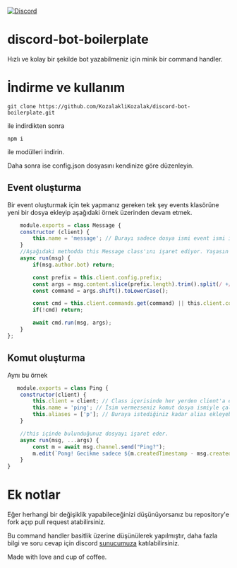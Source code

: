 [![Discord](https://discordapp.com/api/guilds/405324771069394964/embed.png)](https://discord.gg/nb4eYFR)
# discord-bot-boilerplate
Hızlı ve kolay bir şekilde bot yazabilmeniz için minik bir command handler. 

# İndirme ve kullanım
```
git clone https://github.com/KozalakliKozalak/discord-bot-boilerplate.git
```
ile indirdikten sonra 
```
npm i
``` 
ile modülleri indirin.

Daha sonra ise config.json dosyasını kendinize göre düzenleyin.

## Event oluşturma
Bir event oluşturmak için tek yapmanız gereken tek şey events klasörüne yeni bir dosya ekleyip aşağıdaki örnek üzerinden devam etmek.

```js
    module.exports = class Message {
    constructor (client) {
        this.name = 'message'; // Burayı sadece dosya ismi event ismi ile aynı olmayacak ise ekleyin. Eğer dosya ismi aynı ise sadece boş constructor oluşturun.
    }
    //Aşağıdaki methodda this Message class'ını işaret ediyor. Yaşasın <function>.bind()! 
    async run(msg) {
        if(msg.author.bot) return;

        const prefix = this.client.config.prefix;
        const args = msg.content.slice(prefix.length).trim().split(/ +/g);
        const command = args.shift().toLowerCase();

        const cmd = this.client.commands.get(command) || this.client.commandAliases.get(command); 
        if(!cmd) return;

        await cmd.run(msg, args);
    }
};
```

## Komut oluşturma
Aynı bu örnek 
```js
   module.exports = class Ping {
    constructor(client) {
        this.client = client; // Class içerisinde her yerden client'a erişmek için
        this.name = 'ping'; // İsim vermezseniz komut dosya ismiyle çalışacak
        this.aliases = ['p']; // Buraya istediğiniz kadar alias ekleyebilirsiniz. Alias'ın ne demek olduğuna gelecek olursak basit bir şekilde takma ad. Örneğin bu komut <prefix>ping yada <prefix>p ile çalışacak
    }

    //this içinde bulunduğunuz dosyayı işaret eder.
    async run(msg, ...args) {
        const m = await msg.channel.send("Ping?");
        m.edit(`Pong! Gecikme sadece ${m.createdTimestamp - msg.createdTimestamp}ms. API gecikmesi ise ${Math.round(this.client.ping)}ms.`)
    }
}
```

# Ek notlar

Eğer herhangi bir değişiklik yapabileceğinizi düşünüyorsanız bu repository'e fork açıp pull request atabilirsiniz.


Bu command handler basitlik üzerine düşünülerek yapılmıştır, daha fazla bilgi ve soru cevap için discord [sunucumuza](https://discord.gg/nb4eYFR) katılabilirsiniz.

Made with love and cup of coffee.






